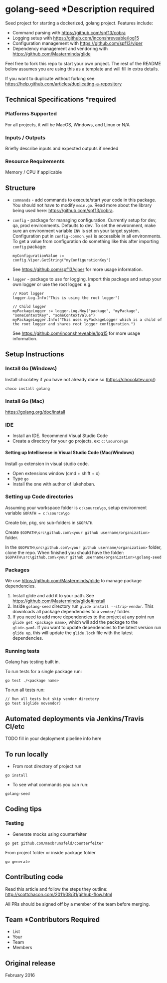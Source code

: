 # golang-seed *Description required
Seed project for starting a dockerized, golang project.  Features include:
* Command parsing with https://github.com/spf13/cobra
* Logging setup with https://github.com/inconshreveable/log15
* Configuration management with https://github.com/spf13/viper
* Dependency management and vendoring with https://github.com/Masterminds/glide

Feel free to fork this repo to start your own project.  The rest of the README below
assumes you are using this as a template and will fill in extra details.  

If you want to duplicate without forking see: https://help.github.com/articles/duplicating-a-repository

## Technical Specifications *required

### Platforms Supported
For all projects, it will be MacOS, Windows, and Linux or N/A

### Inputs / Outputs
Briefly describe inputs and expected outputs if needed

### Resource Requirements
Memory / CPU if applicable

## Structure

* `commands` - add commands to execute/start your code in this package. You should not have to modify `main.go`.
Read more about the library being used here: https://github.com/spf13/cobra.
* `config` - package for managing configuration.  Currently setup for dev, qa, prod environments.  Defaults
to dev.  To set the environment, make sure an environment variable `ENV` is set on your target system.  
Configuration put in `config-common.yml` is accessible in all environments. To
get a value from configuration do something like this after importing `config` package:
  ```
  myConfigurationValue := config.Viper.GetString("myConfigurationKey")
  ```
  See https://github.com/spf13/viper for more usage information.  
* `logger` - package to use for logging.  Import this package and setup your own logger
or use the root logger.  e.g.  

  ```
  // Root logger
  logger.Log.Info("This is using the root logger")

  // Child logger
  myPackageLogger := logger.Log.New("package", "myPackage", "someContextKey", "someContextValue")
  myPackageLogger.Info("This uses myPackageLogger which is a child of the root logger and shares root logger configuration.")
  ```
  See https://github.com/inconshreveable/log15 for more usage information.

## Setup Instructions

### Install Go (Windows)
Install chcolatey if you have not already done so (https://chocolatey.org/)
```
choco install golang
```

### Install Go (Mac)
https://golang.org/doc/install

### IDE
* Install an IDE.  Recommend Visual Studio Code
* Create a directory for your go projects, ex: `c:\source\go`

#### Setting up Intellisense in Visual Studio Code (Mac/Windows)
Install `go` extension in visual studio code.
* Open extensions window (cmd + shift + x)
* Type `go`
* Install the one with author of lukehoban.

### Setting up Code directories
Assuming your workspace folder is `c:\source\go`, setup  environment variable `GOPATH = c:\source\go`

Create bin, pkg, src sub-folders in `$GOPATH`.

Create `$GOPATH\src\github.com\<your github username/organization>` folder.

In the `$GOPATH\src\github.com\<your github username/organization>` folder, clone the repo. When finished you should have the folder: `$GOPATH\src\github.com\<your github username/organization>\golang-seed`

### Packages
We use https://github.com/Masterminds/glide to manage package dependencies.

1.  Install glide and add it to your path.  See https://github.com/Masterminds/glide#install
2.  Inside `golang-seed` directory run  `glide install --strip-vendor`.  This downloads all package dependencies
to a `vendor/` folder.
3.  If you need to add more dependencies to the project at any point run
`glide get <package name>`, which will add the package to the `glide.yaml`.  If
you want to update dependencies to the latest version run `glide up`, this will update
the `glide.lock` file with the latest dependencies.  

### Running tests
Golang has testing built in.  

To run tests for a single package run:
```
go test ./<package name>
```

To run all tests run:
```
// Run all tests but skip vendor directory
go test $(glide novendor)
```

## Automated deployments via Jenkins/Travis CI/etc

TODO fill in your deployment pipeline info here

## To run locally
* From root directory of project run
```
go install
```
* To see what commands you can run:
```
golang-seed
```

## Coding tips

### Testing
* Generate mocks using counterfeiter
```
go get github.com/maxbrunsfeld/counterfeiter
```

From project folder or inside package folder
```
go generate
```

## Contributing code
Read this article and follow the steps they outline: http://scottchacon.com/2011/08/31/github-flow.html

All PRs should be signed off by a member of the team before merging.

## Team *Contributors Required
* List
* Your
* Team
* Members

## Original release
February 2016
